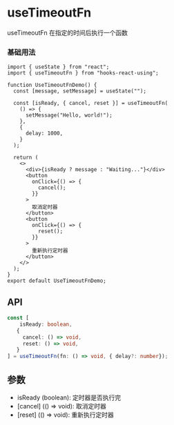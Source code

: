 # useTimeoutFn

useTimeoutFn 在指定的时间后执行一个函数

### 基础用法

```tsx
import { useState } from "react";
import { useTimeoutFn } from "hooks-react-using";

function UseTimeoutFnDemo() {
  const [message, setMessage] = useState("");

  const [isReady, { cancel, reset }] = useTimeoutFn(
    () => {
      setMessage("Hello, world!");
    },
    {
      delay: 1000,
    }
  );

  return (
    <>
      <div>{isReady ? message : "Waiting..."}</div>
      <button
        onClick={() => {
          cancel();
        }}
      >
        取消定时器
      </button>
      <button
        onClick={() => {
          reset();
        }}
      >
        重新执行定时器
      </button>
    </>
  );
}
export default UseTimeoutFnDemo;
```

## API

```typescript
const [
    isReady: boolean,
   {
     cancel: () => void,
     reset: () => void,
   }
] = useTimeoutFn(fn: () => void, { delay?: number});
```

## 参数
- isReady (boolean): 定时器是否执行完
- [cancel] (() => void): 取消定时器
- [reset] (() => void): 重新执行定时器